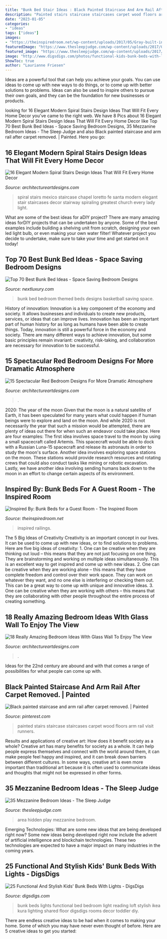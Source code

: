 ```yaml
---
title: "Bunk Bed Stair Ideas : Black Painted Staircase And Arm Rail After Carpet Removed."
description: "Painted stairs staircase staircases carpet wood floors arm rail visit runners"
date: "2023-01-05"
categories:
- "ideas"
tags: ["ideas"]
images:
- "https://theinspiredroom.net/wp-content/uploads/2017/05/Gray-built-in-bunk-beds-with-brass-railings-architectural-digest.jpg"
featuredImage: "https://www.thesleepjudge.com/wp-content/uploads/2017/06/Hidden-Play-Area.jpg"
featured_image: "https://www.thesleepjudge.com/wp-content/uploads/2017/06/Hidden-Play-Area.jpg"
image: "http://www.digsdigs.com/photos/functional-kids-bunk-beds-with-lights-1-554x984.jpg"
ShowToc: true
author: "Laurianne Friesen"
---
```



Ideas are a powerful tool that can help you achieve your goals. You can use ideas to come up with new ways to do things, or to come up with better solutions to problems. Ideas can also be used to inspire others to pursue their own goals, and they can be the foundation for new businesses or products.

	

		
looking for 16 Elegant Modern Spiral Stairs Design Ideas That Will Fit Every Home Decor you've came to the right web. We have 8 Pics about 16 Elegant Modern Spiral Stairs Design Ideas That Will Fit Every Home Decor like Top 70 Best Bunk Bed Ideas - Space Saving Bedroom Designs, 35 Mezzanine Bedroom Ideas - The Sleep Judge and also Black painted staircase and arm rail after carpet removed. | Painted. Here you go:
		
    
## 16 Elegant Modern Spiral Stairs Design Ideas That Will Fit Every Home Decor

<img loading=lazy src="https://www.architectureartdesigns.com/wp-content/uploads/2015/01/53.jpg" onerror="this.onerror=null;this.src='https://tse3.mm.bing.net/th?id=OIP.xkFKz0tgp8rcf7IzVk4aXwHaKT&amp;pid=15.1';" alt="16 Elegant Modern Spiral Stairs Design Ideas That Will Fit Every Home Decor">

_Source: architectureartdesigns.com_

>spiral stairs mexico staircase chapel loretto fe santa modern elegant stair staircases decor stairway spiraling greatest church every lady light. 

	

What are some of the best ideas for aDIY project?
There are many amazing ideas forDIY projects that can be undertaken by anyone. Some of the best examples include building a shelving unit from scratch, designing your own led light bulb, or even making your own water filter! Whatever project you decide to undertake, make sure to take your time and get started on it today!

    
## Top 70 Best Bunk Bed Ideas - Space Saving Bedroom Designs

<img loading=lazy src="http://nextluxury.com/wp-content/uploads/basketball-court-themed-bunk-bed-ideas.jpg" onerror="this.onerror=null;this.src='https://tse2.mm.bing.net/th?id=OIP.BZaPLGcSBqs4nDFtn9hPewAAAA&amp;pid=15.1';" alt="Top 70 Best Bunk Bed Ideas - Space Saving Bedroom Designs">

_Source: nextluxury.com_

>bunk bed bedroom themed beds designs basketball saving space. 

	

History of innovation:
Innovation is a key component of the economy and society. It allows businesses and individuals to create new products, services, or ideas that can improve lives. Innovation has been an important part of human history for as long as humans have been able to create things. Today, innovation is still a powerful force in the economy and society. There are many different ways to achieve innovation, but some basic principles remain invariant: creativity, risk-taking, and collaboration are necessary for innovation to be successful.

    
## 15 Spectacular Red Bedroom Designs For More Dramatic Atmosphere

<img loading=lazy src="https://www.architectureartdesigns.com/wp-content/uploads/2016/09/11-43.jpg" onerror="this.onerror=null;this.src='https://tse4.mm.bing.net/th?id=OIP.aE7xcuc7LrV-AIbUhiVzjwHaFj&amp;pid=15.1';" alt="15 Spectacular Red Bedroom Designs For More Dramatic Atmosphere">

_Source: architectureartdesigns.com_

>. 

	

2020: The year of the moon
Given that the moon is a natural satellite of Earth, it has been speculated for many years what could happen if human beings were to explore and land on the moon. And while 2020 is not necessarily the year that such a mission would be attempted, there are plenty of ideas out there for when such an endeavor could take place. Here are four examples: 
The first idea involves space travel to the moon by using a small spacecraft called Artemis. This spacecraft would be able to dock with a Russian Luna-15 spacecraft and release its astronauts in order to study the moon's surface. 
Another idea involves exploring space stations on the moon. These stations would provide research resources and rotating crews that could also conduct tasks like mining or robotic excavation. 
Lastly, we have another idea involving sending humans back down to the moon in an effort to change certain aspects of its environment.

    
## Inspired By: Bunk Beds For A Guest Room - The Inspired Room

<img loading=lazy src="https://theinspiredroom.net/wp-content/uploads/2017/05/Gray-built-in-bunk-beds-with-brass-railings-architectural-digest.jpg" onerror="this.onerror=null;this.src='https://tse2.mm.bing.net/th?id=OIP.3jMcY4UT50lxmZmEQ1CdfAHaKA&amp;pid=15.1';" alt="Inspired By: Bunk Beds for a Guest Room - The Inspired Room">

_Source: theinspiredroom.net_

>inspired railings. 

	

The 5 Big Ideas of Creativity
Creativity is an important concept in our lives. It can be used to come up with new ideas, or to find solutions to problems. Here are five big ideas of creativity: 1. One can be creative when they are thinking out loud – this means that they are not just focusing on one thing. They are brainstorming and working on multiple ideas simultaneously. This is an excellent way to get inspired and come up with new ideas. 2. One can be creative when they are working alone – this means that they have complete freedom and control over their work space. They can work on whatever they want, and no one else is interfering or checking them out. This can be a great way to come up with unique and innovative ideas. 3. One can be creative when they are working with others – this means that they are collaborating with other people throughout the entire process of creating something.

    
## 18 Really Amazing Bedroom Ideas WIth Glass Wall To Enjoy The View

<img loading=lazy src="https://www.architectureartdesigns.com/wp-content/uploads/2015/09/1650.jpg" onerror="this.onerror=null;this.src='https://tse1.mm.bing.net/th?id=OIP.-VI7mqlc7TQEdRfLlJDFGgHaE7&amp;pid=15.1';" alt="18 Really Amazing Bedroom Ideas WIth Glass Wall To Enjoy The View">

_Source: architectureartdesigns.com_

>. 

	

Ideas for the 22nd century are abound and with that comes a range of possibilities for what people can come up with.

    
## Black Painted Staircase And Arm Rail After Carpet Removed. | Painted

<img loading=lazy src="https://i.pinimg.com/736x/6f/56/7e/6f567e263ff0a674a68aee81e1ea6774--painted-staircases-entryway-lighting.jpg" onerror="this.onerror=null;this.src='https://tse4.mm.bing.net/th?id=OIP.eh8ubChKGikCWMrMUA4K-wHaJ3&amp;pid=15.1';" alt="Black painted staircase and arm rail after carpet removed. | Painted">

_Source: pinterest.com_

>painted stairs staircase staircases carpet wood floors arm rail visit runners. 

	

Results and applications of creative art: How does it benefit society as a whole?
Creative art has many benefits for society as a whole. It can help people express themselves and connect with the world around them, it can make people feel happy and inspired, and it can break down barriers between different cultures. In some ways, creative art is even more important than traditional art because it is often used to communicate ideas and thoughts that might not be expressed in other forms.

    
## 35 Mezzanine Bedroom Ideas - The Sleep Judge

<img loading=lazy src="https://www.thesleepjudge.com/wp-content/uploads/2017/06/Hidden-Play-Area.jpg" onerror="this.onerror=null;this.src='https://tse4.mm.bing.net/th?id=OIP._QIGNbPTtCCNAU9vP9mA_QHaLH&amp;pid=15.1';" alt="35 Mezzanine Bedroom Ideas - The Sleep Judge">

_Source: thesleepjudge.com_

>area hidden play mezzanine bedroom. 

	

Emerging Technologies: What are some new ideas that are being developed right now?
Some new ideas being developed right now include the advent of artificial intelligence and blockchain technologies. These two technologies are expected to have a major impact on many industries in the coming years.

    
## 25 Functional And Stylish Kids&#039; Bunk Beds With Lights - DigsDigs

<img loading=lazy src="http://www.digsdigs.com/photos/functional-kids-bunk-beds-with-lights-1-554x984.jpg" onerror="this.onerror=null;this.src='https://tse4.mm.bing.net/th?id=OIP.W6T-DvA3b1470Qo2-cJ-XgHaNJ&amp;pid=15.1';" alt="25 Functional And Stylish Kids&#039; Bunk Beds With Lights - DigsDigs">

_Source: digsdigs.com_

>bunk beds lights functional bed bedroom light reading loft stylish ikea kura lighting shared floor digsdigs rooms decor toddler diy. 

	

There are endless creative ideas to be had when it comes to making your home. Some of which you may have never even thought of before. Here are 5 creative ideas to get you started:

